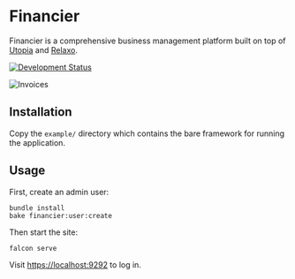 # Financier

Financier is a comprehensive business management platform built on top of [Utopia](https://github.com/ioquatix/utopia) and [Relaxo](https://github.com/ioquatix/relaxo).

[![Development Status](https://github.com/oriontransfer/financier/workflows/Test/badge.svg)](https://github.com/oriontransfer/financier/actions?workflow=Test)

![Invoices](doc/Invoices.png)

## Installation

Copy the `example/` directory which contains the bare framework for running the application.

## Usage

First, create an admin user:

    bundle install
    bake financier:user:create

Then start the site:

    falcon serve

Visit <https://localhost:9292> to log in.
